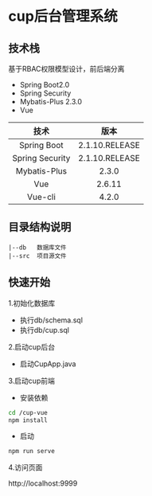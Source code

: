 # cup后台管理系统

## 技术栈

基于RBAC权限模型设计，前后端分离

- Spring Boot2.0
- Spring Security
- Mybatis-Plus 2.3.0
- Vue

|技术|版本|
|:---:|:---:|
|Spring Boot|2.1.10.RELEASE|
|Spring Security|2.1.10.RELEASE|
|Mybatis-Plus|2.3.0|
|Vue|2.6.11|
|Vue-cli|4.2.0|

## 目录结构说明

    |--db   数据库文件
    |--src  项目源文件

## 快速开始

1.初始化数据库
- 执行db/schema.sql
- 执行db/cup.sql

2.启动cup后台
- 启动CupApp.java

3.启动cup前端
- 安装依赖 
```bash
cd /cup-vue
npm install
```
- 启动 
```bash
npm run serve
```

4.访问页面 

http://localhost:9999
